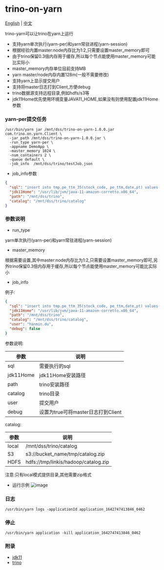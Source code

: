 # trino-on-yarn

[English](README.md) | [中文](README_CN.md)

trino-yarn可以让trino在yarn上运行

* 支持yarn单次执行(yarn-per)和yarn常驻进程(yarn-session)
* 根据经验内置master:node内存比为1:2,只需要设置master_memory即可
* 由于trino保留0.3倍内存用于缓存,所以每个节点能使用master_memory可能比实际小
* master_memory内存单位目前支持MB
* yarn master/node内存内置128m(一般不需要修改)
* 支持yarn上显示提交用户
* 支持将master日志打到Client,方便debug
* trino数据源支持远程目录,例如hdfs/s3等
* jdk11Home优先使用环境变量JAVA11_HOME,如果没有则使用配置jdk11Home参数

### yarn-per提交任务

```shell
/usr/bin/yarn jar /mnt/dss/trino-on-yarn-1.0.0.jar com.trino.on.yarn.Client \
  -jar_path /mnt/dss/trino-on-yarn-1.0.0.jar \
  -run_type yarn-per \
  -appname DemoApp \
  -master_memory 1024 \
  -num_containers 2 \
  -queue default \
  -job_info  /mnt/dss/trino/testJob.json
```

* job_info参数

```json
{
  "sql": "insert into tmp.pe_ttm_35(stock_code, pe_ttm,date,pt) values('qw', rand()/random(),'1','2')",
  "jdk11Home": "/usr/lib/jvm/java-11-amazon-corretto.x86_64",
  "path": "/mnt/dss/trino",
  "catalog": "/mnt/dss/trino/catalog"
}
```

### 参数说明

* run_type

yarn单次执行(yarn-per)和yarn常驻进程(yarn-session)

* master_memory

根据需要设置,其中master:node内存比为1:2,只需要设置master_memory即可,另外trino保留0.3倍内存用于缓存,所以每个节点能使用master_memory可能比实际小

* job_info

例子:

```json
{
  "sql": "insert into tmp.pe_ttm_35(stock_code, pe_ttm,date,pt) values('qw', rand()/random(),'1','2')",
  "jdk11Home": "/usr/lib/jvm/java-11-amazon-corretto.x86_64",
  "path": "/mnt/dss/trino",
  "catalog": "/mnt/dss/trino/catalog",
  "user": "hanmin.du",
  "debug": false
}
```

参数说明:

参数 |说明
--- |---
sql | 需要执行的sql
jdk11Home | jdk11Home安装路径
path |trino安装路径
catalog | trino目录
user |提交用户
debug |设置为true可将master日志打到Client

catalog:

参数 |说明
--- |---
local | /mnt/dss/trino/catalog
S3 | s3://bucket_name/tmp/catalog.zip
HDFS | hdfs://tmp/linkis/hadoop/catalog.zip

注意:只有local模式提供目录,其他需要zip格式

* 运行示例
  ![image](https://user-images.githubusercontent.com/28647031/180349087-5138c867-58ef-4747-8bf5-802b5fec1167.png)

### 日志

```shell
/usr/bin/yarn logs -applicationId application_1642747413846_0462
```

### 停止

```shell
/usr/bin/yarn application -kill application_1642747413846_0462
```

### 附录

* [jdk11](https://jdk.java.net/java-se-ri/11)
* [trino](https://repo1.maven.org/maven2/io/trino/trino-server/363/)
